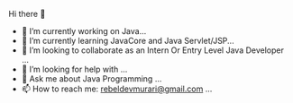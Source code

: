  Hi there 👋

- 🔭 I’m currently working on Java...
- 🌱 I’m currently learning JavaCore and Java  Servlet/JSP...
- 👯 I’m looking to collaborate as an Intern Or Entry Level Java Developer ...
- 🤔 I’m looking for help with ...
- 💬 Ask me about Java Programming ...
- 📫 How to reach me: rebeldevmurari@gmail.com ...


